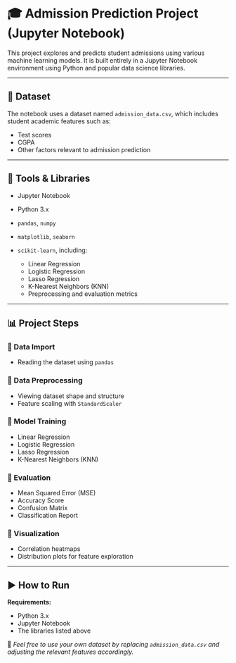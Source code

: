 # 🎓 Admission Prediction Project (Jupyter Notebook)

This project explores and predicts student admissions using various machine learning models. It is built entirely in a Jupyter Notebook environment using Python and popular data science libraries.

---

## 📁 Dataset

The notebook uses a dataset named `admission_data.csv`, which includes student academic features such as:

- Test scores  
- CGPA  
- Other factors relevant to admission prediction

---

## 🧰 Tools & Libraries

- Jupyter Notebook  
- Python 3.x  
- `pandas`, `numpy`  
- `matplotlib`, `seaborn`  
- `scikit-learn`, including:

  - Linear Regression  
  - Logistic Regression  
  - Lasso Regression  
  - K-Nearest Neighbors (KNN)  
  - Preprocessing and evaluation metrics

---

## 📊 Project Steps

### 🔹 Data Import
- Reading the dataset using `pandas`

### 🔹 Data Preprocessing
- Viewing dataset shape and structure  
- Feature scaling with `StandardScaler`

### 🔹 Model Training
- Linear Regression  
- Logistic Regression  
- Lasso Regression  
- K-Nearest Neighbors (KNN)

### 🔹 Evaluation
- Mean Squared Error (MSE)  
- Accuracy Score  
- Confusion Matrix  
- Classification Report

### 🔹 Visualization
- Correlation heatmaps  
- Distribution plots for feature exploration

---

## ▶️ How to Run

**Requirements:**  
- Python 3.x  
- Jupyter Notebook  
- The libraries listed above

📌 *Feel free to use your own dataset by replacing `admission_data.csv` and adjusting the relevant features accordingly.*
